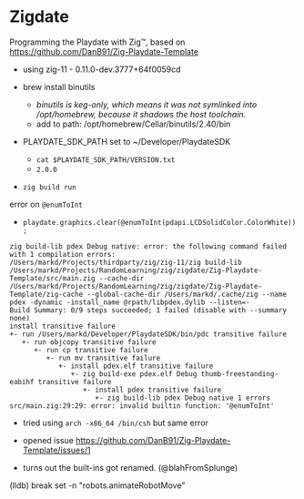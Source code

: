 # Zigdate

Programming the Playdate with Zig™, based on https://github.com/DanB91/Zig-Playdate-Template

* using zig-11 - 0.11.0-dev.3777+64f0059cd
* brew install binutils
  - _binutils is keg-only, which means it was not symlinked into /opt/homebrew, because it shadows the host toolchain._
  - add to path: /opt/homebrew/Cellar/binutils/2.40/bin
* PLAYDATE_SDK_PATH set to ~/Developer/PlaydateSDK
  - `cat $PLAYDATE_SDK_PATH/VERSION.txt`
  - `2.0.0`

* `zig build run`

error on `@enumToInt`
  - `playdate.graphics.clear(@enumToInt(pdapi.LCDSolidColor.ColorWhite));`

```
zig build-lib pdex Debug native: error: the following command failed with 1 compilation errors:
/Users/markd/Projects/thirdparty/zig/zig-11/zig build-lib /Users/markd/Projects/RandomLearning/zig/zigdate/Zig-Playdate-Template/src/main.zig --cache-dir /Users/markd/Projects/RandomLearning/zig/zigdate/Zig-Playdate-Template/zig-cache --global-cache-dir /Users/markd/.cache/zig --name pdex -dynamic -install_name @rpath/libpdex.dylib --listen=- 
Build Summary: 0/9 steps succeeded; 1 failed (disable with --summary none)
install transitive failure
+- run /Users/markd/Developer/PlaydateSDK/bin/pdc transitive failure
   +- run objcopy transitive failure
      +- run cp transitive failure
         +- run mv transitive failure
            +- install pdex.elf transitive failure
               +- zig build-exe pdex.elf Debug thumb-freestanding-eabihf transitive failure
                  +- install pdex transitive failure
                     +- zig build-lib pdex Debug native 1 errors
src/main.zig:29:29: error: invalid builtin function: '@enumToInt'
```


* tried using `arch -x86_64 /bin/csh` but same error

* opened issue https://github.com/DanB91/Zig-Playdate-Template/issues/1

- turns out the built-ins got renamed. (@blahFromSplunge)

(lldb) break set -n "robots.animateRobotMove"
